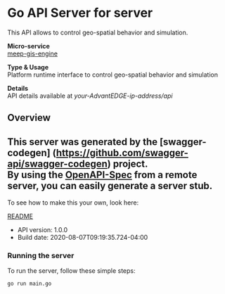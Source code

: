 # Go API Server for server

This API allows to control geo-spatial behavior and simulation. <p>**Micro-service**<br>[meep-gis-engine](https://github.com/InterDigitalInc/AdvantEDGE/tree/master/go-apps/meep-gis-engine) <p>**Type & Usage**<br>Platform runtime interface to control geo-spatial behavior and simulation <p>**Details**<br>API details available at _your-AdvantEDGE-ip-address/api_

## Overview
This server was generated by the [swagger-codegen]
(https://github.com/swagger-api/swagger-codegen) project.  
By using the [OpenAPI-Spec](https://github.com/OAI/OpenAPI-Specification) from a remote server, you can easily generate a server stub.  
-

To see how to make this your own, look here:

[README](https://github.com/swagger-api/swagger-codegen/blob/master/README.md)

- API version: 1.0.0
- Build date: 2020-08-07T09:19:35.724-04:00


### Running the server
To run the server, follow these simple steps:

```
go run main.go
```


